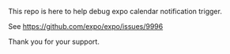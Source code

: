 This repo is here to help debug expo calendar notification trigger. 

See https://github.com/expo/expo/issues/9996

Thank you for your support. 